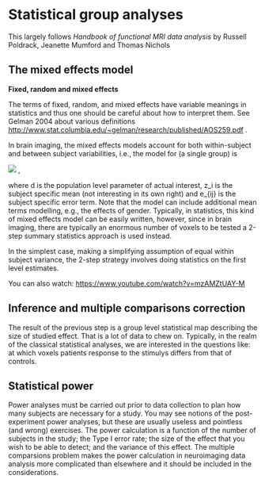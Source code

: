 # Statistical group analyses
This largely follows *Handbook of functional MRI data analysis* by Russell Poldrack, Jeanette Mumford and Thomas Nichols
## The mixed effects model

**Fixed, random and mixed effects**

The terms of fixed, random, and mixed effects have variable meanings in statistics and thus one should be careful about how to interpret them. See Gelman 2004 about various definitions http://www.stat.columbia.edu/~gelman/research/published/AOS259.pdf . 

In brain imaging, the mixed effects models account for both within-subject and between subject variabilities, i.e., the model for (a single group) is

<img src="https://render.githubusercontent.com/render/math?math=y_{ij} = d \oplus z_i \oplus e_{ij}"> ,

where d is the population level parameter of actual interest, z_i is the subject specific mean (not interesting in its own right) and e_{ij} is the subject specific error term.  Note that the model can include additional mean terms modelling, e.g., the effects of gender. Typically, in statistics, this kind of mixed effects model can be easily written, however, since in brain imaging, there are typically an enormous number of voxels to be tested a 2-step summary statistics approach is used instead. 

In the simplest case, making a simplifying assumption of equal within subject variance, the 2-step strategy involves doing statistics on the first level estimates.     


You can also watch: https://www.youtube.com/watch?v=mzAMZtUAY-M

## Inference and multiple comparisons correction

The result of the previous step is a group level statistical map describing the size of studied effect. That is a lot of data to chew on. Typically, in the realm of the classical statistical analyses, we are interested in the questions like:  at which voxels patients response to the stimulys differs from that of controls.     

## Statistical power

Power analyses must be carried out prior to data collection to plan how many subjects are necessary for a study. You may see notions of the post-experiment power analyses, but these are usually useless and pointless (and wrong) exercises.  The power calculation is a function of the number of subjects in the study; the Type I error rate; the size of the effect that you wish to be able to detect; and the variance of this effect. The multiple comparsions problem makes the power calculation in neuroimaging data analysis more complicated than elsewhere and it should be included in the considerations.  
